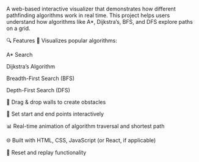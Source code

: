 A web-based interactive visualizer that demonstrates how different pathfinding algorithms work in real time. This project helps users understand how algorithms like A*, Dijkstra’s, BFS, and DFS explore paths on a grid.

🔍 Features
🎯 Visualizes popular algorithms:

A* Search

Dijkstra’s Algorithm

Breadth-First Search (BFS)

Depth-First Search (DFS)

🧱 Drag & drop walls to create obstacles

🏁 Set start and end points interactively

📊 Real-time animation of algorithm traversal and shortest path

🌐 Built with HTML, CSS, JavaScript (or React, if applicable)

🔄 Reset and replay functionality
